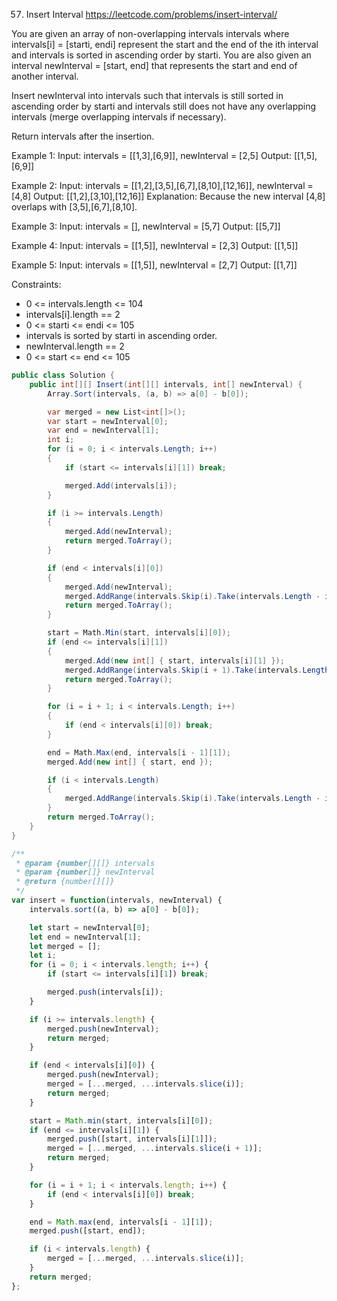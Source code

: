 57. Insert Interval
https://leetcode.com/problems/insert-interval/

You are given an array of non-overlapping intervals intervals where intervals[i] = [starti, endi] represent the start and the end of the ith interval and intervals is sorted in ascending order by starti. You are also given an interval newInterval = [start, end] that represents the start and end of another interval.

Insert newInterval into intervals such that intervals is still sorted in ascending order by starti and intervals still does not have any overlapping intervals (merge overlapping intervals if necessary).

Return intervals after the insertion.

Example 1:
Input: intervals = [[1,3],[6,9]], newInterval = [2,5]
Output: [[1,5],[6,9]]

Example 2:
Input: intervals = [[1,2],[3,5],[6,7],[8,10],[12,16]], newInterval = [4,8]
Output: [[1,2],[3,10],[12,16]]
Explanation: Because the new interval [4,8] overlaps with [3,5],[6,7],[8,10].

Example 3:
Input: intervals = [], newInterval = [5,7]
Output: [[5,7]]

Example 4:
Input: intervals = [[1,5]], newInterval = [2,3]
Output: [[1,5]]

Example 5:
Input: intervals = [[1,5]], newInterval = [2,7]
Output: [[1,7]]
 

Constraints:
* 0 <= intervals.length <= 104
* intervals[i].length == 2
* 0 <= starti <= endi <= 105
* intervals is sorted by starti in ascending order.
* newInterval.length == 2
* 0 <= start <= end <= 105

```C#
public class Solution {
    public int[][] Insert(int[][] intervals, int[] newInterval) {
        Array.Sort(intervals, (a, b) => a[0] - b[0]);

        var merged = new List<int[]>();
        var start = newInterval[0];
        var end = newInterval[1];
        int i;
        for (i = 0; i < intervals.Length; i++)
        {
            if (start <= intervals[i][1]) break;

            merged.Add(intervals[i]);
        }

        if (i >= intervals.Length)
        {
            merged.Add(newInterval);
            return merged.ToArray();
        }

        if (end < intervals[i][0])
        {
            merged.Add(newInterval);
            merged.AddRange(intervals.Skip(i).Take(intervals.Length - i));
            return merged.ToArray();
        }

        start = Math.Min(start, intervals[i][0]);
        if (end <= intervals[i][1])
        {
            merged.Add(new int[] { start, intervals[i][1] });
            merged.AddRange(intervals.Skip(i + 1).Take(intervals.Length - i - 1));
            return merged.ToArray();
        }

        for (i = i + 1; i < intervals.Length; i++)
        {
            if (end < intervals[i][0]) break;
        }

        end = Math.Max(end, intervals[i - 1][1]);
        merged.Add(new int[] { start, end });

        if (i < intervals.Length)
        {
            merged.AddRange(intervals.Skip(i).Take(intervals.Length - i));
        }
        return merged.ToArray();
    }
}
```

```JavaScript
/**
 * @param {number[][]} intervals
 * @param {number[]} newInterval
 * @return {number[][]}
 */
var insert = function(intervals, newInterval) {
    intervals.sort((a, b) => a[0] - b[0]);

    let start = newInterval[0];
    let end = newInterval[1];
    let merged = [];
    let i;
    for (i = 0; i < intervals.length; i++) {
    	if (start <= intervals[i][1]) break;

    	merged.push(intervals[i]);
    }

    if (i >= intervals.length) {
    	merged.push(newInterval);
    	return merged;
    }

    if (end < intervals[i][0]) {
    	merged.push(newInterval);
    	merged = [...merged, ...intervals.slice(i)];
    	return merged;
    }

    start = Math.min(start, intervals[i][0]);
    if (end <= intervals[i][1]) {
    	merged.push([start, intervals[i][1]]);
    	merged = [...merged, ...intervals.slice(i + 1)];
    	return merged;
    }

    for (i = i + 1; i < intervals.length; i++) {
    	if (end < intervals[i][0]) break;
    }

    end = Math.max(end, intervals[i - 1][1]);
    merged.push([start, end]);

  	if (i < intervals.length) {
  		merged = [...merged, ...intervals.slice(i)];
  	}
  	return merged;
};
```